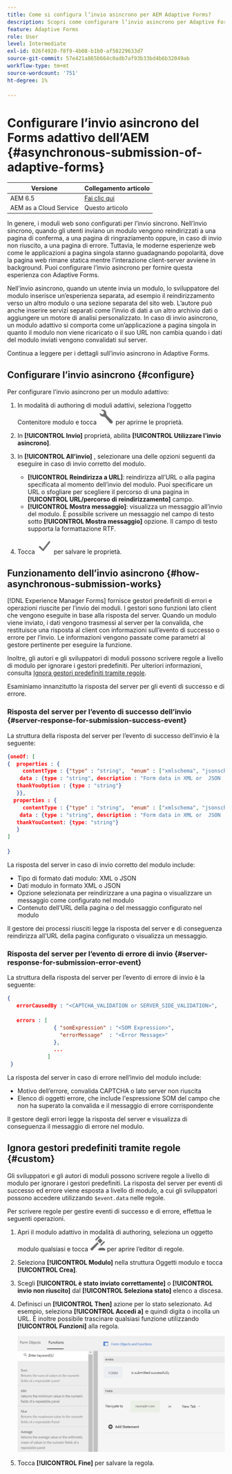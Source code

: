 ```yaml
---
title: Come si configura l’invio asincrono per AEM Adaptive Forms?
description: Scopri come configurare l’invio asincrono per Adaptive Forms. Approfondisci il funzionamento dell’invio asincrono per Adaptive Forms.
feature: Adaptive Forms
role: User
level: Intermediate
exl-id: 026f4920-f8f9-4b08-b1b0-af50229633d7
source-git-commit: 57e421a865b664c0adb7af93b33bd4b6b32049ab
workflow-type: tm+mt
source-wordcount: '751'
ht-degree: 1%

---
```


# Configurare l’invio asincrono del Forms adattivo dell’AEM {#asynchronous-submission-of-adaptive-forms}


| Versione | Collegamento articolo |
| -------- | ---------------------------- |
| AEM 6.5 | [Fai clic qui](https://experienceleague.adobe.com/docs/experience-manager-65/forms/adaptive-forms-advanced-authoring/asynchronous-submissions-adaptive-forms.html) |
| AEM as a Cloud Service | Questo articolo |


In genere, i moduli web sono configurati per l’invio sincrono. Nell’invio sincrono, quando gli utenti inviano un modulo vengono reindirizzati a una pagina di conferma, a una pagina di ringraziamento oppure, in caso di invio non riuscito, a una pagina di errore. Tuttavia, le moderne esperienze web come le applicazioni a pagina singola stanno guadagnando popolarità, dove la pagina web rimane statica mentre l’interazione client-server avviene in background. Puoi configurare l’invio asincrono per fornire questa esperienza con Adaptive Forms.

Nell’invio asincrono, quando un utente invia un modulo, lo sviluppatore del modulo inserisce un’esperienza separata, ad esempio il reindirizzamento verso un altro modulo o una sezione separata del sito web. L’autore può anche inserire servizi separati come l’invio di dati a un altro archivio dati o aggiungere un motore di analisi personalizzato. In caso di invio asincrono, un modulo adattivo si comporta come un’applicazione a pagina singola in quanto il modulo non viene ricaricato o il suo URL non cambia quando i dati del modulo inviati vengono convalidati sul server.

Continua a leggere per i dettagli sull’invio asincrono in Adaptive Forms.

## Configurare l’invio asincrono {#configure}

Per configurare l’invio asincrono per un modulo adattivo:

1. In modalità di authoring di moduli adattivi, seleziona l’oggetto Contenitore modulo e tocca ![cmppr1](assets/configure-icon.svg) per aprirne le proprietà.
1. In **[!UICONTROL Invio]** proprietà, abilita **[!UICONTROL Utilizzare l’invio asincrono]**.
1. In **[!UICONTROL All’invio]** , selezionare una delle opzioni seguenti da eseguire in caso di invio corretto del modulo.

   * **[!UICONTROL Reindirizza a URL]**: reindirizza all’URL o alla pagina specificata al momento dell’invio del modulo. Puoi specificare un URL o sfogliare per scegliere il percorso di una pagina in **[!UICONTROL URL/percorso di reindirizzamento]** campo.
   * **[!UICONTROL Mostra messaggio]**: visualizza un messaggio all’invio del modulo. È possibile scrivere un messaggio nel campo di testo sotto **[!UICONTROL Mostra messaggio]** opzione. Il campo di testo supporta la formattazione RTF.

1. Tocca ![check-button1](assets/save_icon.svg) per salvare le proprietà.

## Funzionamento dell’invio asincrono {#how-asynchronous-submission-works}

[!DNL Experience Manager Forms] fornisce gestori predefiniti di errori e operazioni riuscite per l’invio dei moduli. I gestori sono funzioni lato client che vengono eseguite in base alla risposta del server. Quando un modulo viene inviato, i dati vengono trasmessi al server per la convalida, che restituisce una risposta al client con informazioni sull’evento di successo o errore per l’invio. Le informazioni vengono passate come parametri al gestore pertinente per eseguire la funzione.

Inoltre, gli autori e gli sviluppatori di moduli possono scrivere regole a livello di modulo per ignorare i gestori predefiniti. Per ulteriori informazioni, consulta [Ignora gestori predefiniti tramite regole](#custom).

Esaminiamo innanzitutto la risposta del server per gli eventi di successo e di errore.

### Risposta del server per l’evento di successo dell’invio {#server-response-for-submission-success-event}

La struttura della risposta del server per l’evento di successo dell’invio è la seguente:

```json
{oneOf: [
{  properties : {
     contentType : {"type" : "string",  "enum" : ["xmlschema", "jsonschema"]},
    data : {type : "string", description : "Form data in XML or  JSON  format"},
   thankYouOption : {type : "string"}
   }},
  properties : {
     contentType : {"type" : "string",  "enum" : ["xmlschema", "jsonschema"]},
    data : {type : "string", description : "Form data in XML or  JSON  format"},
   thankYouContent: {type: "string"}
   }
]

}
```

La risposta del server in caso di invio corretto del modulo include:

* Tipo di formato dati modulo: XML o JSON
* Dati modulo in formato XML o JSON
* Opzione selezionata per reindirizzare a una pagina o visualizzare un messaggio come configurato nel modulo
* Contenuto dell’URL della pagina o del messaggio configurato nel modulo

Il gestore dei processi riusciti legge la risposta del server e di conseguenza reindirizza all’URL della pagina configurato o visualizza un messaggio.

### Risposta del server per l’evento di errore di invio {#server-response-for-submission-error-event}

La struttura della risposta del server per l’evento di errore di invio è la seguente:

```json
{
   errorCausedBy : "<CAPTCHA_VALIDATION or SERVER_SIDE_VALIDATION>",

   errors : [
               { "somExpression" : "<SOM Expression>",
                 "errorMessage"  : "<Error Message>"
               },
               ...
             ]
 }
```

La risposta del server in caso di errore nell’invio del modulo include:

* Motivo dell’errore, convalida CAPTCHA o lato server non riuscita
* Elenco di oggetti errore, che include l&#39;espressione SOM del campo che non ha superato la convalida e il messaggio di errore corrispondente

Il gestore degli errori legge la risposta del server e visualizza di conseguenza il messaggio di errore nel modulo.

## Ignora gestori predefiniti tramite regole {#custom}

Gli sviluppatori e gli autori di moduli possono scrivere regole a livello di modulo per ignorare i gestori predefiniti. La risposta del server per eventi di successo ed errore viene esposta a livello di modulo, a cui gli sviluppatori possono accedere utilizzando `$event.data` nelle regole.

Per scrivere regole per gestire eventi di successo e di errore, effettua le seguenti operazioni.

1. Apri il modulo adattivo in modalità di authoring, seleziona un oggetto modulo qualsiasi e tocca ![edit-rules1](assets/edit-rules-icon.svg) per aprire l’editor di regole.
1. Seleziona **[!UICONTROL Modulo]** nella struttura Oggetti modulo e tocca **[!UICONTROL Crea]**.
1. Scegli **[!UICONTROL è stato inviato correttamente]** o **[!UICONTROL invio non riuscito]** dal **[!UICONTROL Seleziona stato]** elenco a discesa.
1. Definisci un **[!UICONTROL Then]** azione per lo stato selezionato. Ad esempio, seleziona **[!UICONTROL Accedi a]** e quindi digita o incolla un URL. È inoltre possibile trascinare qualsiasi funzione utilizzando **[!UICONTROL Funzioni]** alla regola.

   ![gestore invio riuscito](assets/form-submission-handler.png)

1. Tocca **[!UICONTROL Fine]** per salvare la regola.